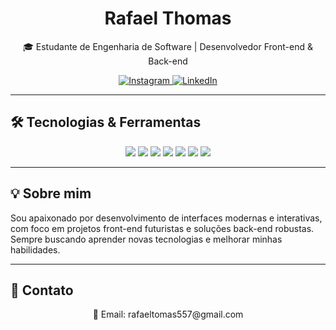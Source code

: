 <h1 align="center">Rafael Thomas</h1>
<p align="center">🎓 Estudante de Engenharia de Software | Desenvolvedor Front-end & Back-end</p>

<p align="center">
  <a href="https://www.instagram.com/rafatomasz/?next=%2F" target="_blank">
    <img src="https://img.shields.io/badge/Instagram-E4405F?style=for-the-badge&logo=instagram&logoColor=white" alt="Instagram"/>
  </a>
  <a href="https://www.linkedin.com/in/rafatoomas" target="_blank">
    <img src="https://img.shields.io/badge/LinkedIn-0A66C2?style=for-the-badge&logo=linkedin&logoColor=white" alt="LinkedIn"/>
  </a>
</p>

---

## 🛠 Tecnologias & Ferramentas
<p align="center">
  <img src="https://img.shields.io/badge/HTML5-E34F26?style=for-the-badge&logo=html5&logoColor=white" />
  <img src="https://img.shields.io/badge/CSS3-1572B6?style=for-the-badge&logo=css3&logoColor=white" />
  <img src="https://img.shields.io/badge/JavaScript-F7DF1E?style=for-the-badge&logo=javascript&logoColor=black" />
  <img src="https://img.shields.io/badge/PHP-777BB4?style=for-the-badge&logo=php&logoColor=white" />
  <img src="https://img.shields.io/badge/C%23-239120?style=for-the-badge&logo=c-sharp&logoColor=white" />
  <img src="https://img.shields.io/badge/Java-007396?style=for-the-badge&logo=java&logoColor=white" />
  <img src="https://img.shields.io/badge/C%2B%2B-00599C?style=for-the-badge&logo=c%2B%2B&logoColor=white" />
</p>

---

## 💡 Sobre mim
Sou apaixonado por desenvolvimento de interfaces modernas e interativas, com foco em projetos front-end futuristas e soluções back-end robustas. Sempre buscando aprender novas tecnologias e melhorar minhas habilidades.  

---

## 🔗 Contato
<p align="center">
  📧 Email: rafaeltomas557@gmail.com
</p>
